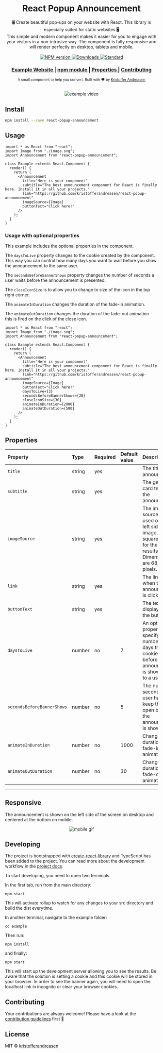 <div align="center">
 <h1>React Popup Announcement</h1>
</div>

<div align="center">
  🖥️ Create beautiful pop-ups on your website with React. This library is especially suited for static websites 🖥️
</div>
<div align="center">
  This simple and modern component makes it easier for you to engage with your visitors in a non-intrusive way.
  The component is fully responsive and will render perfectly on desktop, tablets and mobile.
</div>

<br />

<div align="center">
  <!-- NPM version -->
  <a href="https://www.npmjs.com/package/react-popup-announcement">
    <img src="https://img.shields.io/npm/v/react-popup-announcement.svg"
      alt="NPM version" />
  </a>
  <!-- Downloads -->
  <a href="https://www.npmjs.com/package/react-popup-announcement">
    <img src="https://img.shields.io/npm/dt/react-popup-announcement.svg"
      alt="Downloads" />
  </a>
  <!-- Standard -->
  <a href="https://standardjs.com">
    <img src="https://img.shields.io/badge/code_style-standard-brightgreen.svg"
      alt="Standard" />
  </a>
</div>

<div align="center">
  <h3>
    <a href="https://kristofferandreasen.github.io/react-popup-announcement/">
      Example Website
    </a>
    <span> | </span>
    <a href="https://www.npmjs.com/package/react-popup-announcement">
      npm module
    </a>
    <span> | </span>
    <a href="https://github.com/kristofferandreasen/react-popup-announcement#properties">
      Properties
    </a>
    <span> | </span>
    <a href="https://github.com/kristofferandreasen/react-popup-announcement#contributing">
      Contributing
    </a>
  </h3>
</div>

<div align="center">
  <sub>A small component to help you convert. Built with ❤︎ by
  <a href="https://github.com/kristofferandreasen">Kristoffer Andreasen</a>
</div>

<br />

<p align="center">
  <img src="./media/announcement-gif.gif" alt="example video">
</p>

## Install

```bash
npm install --save react-popup-announcement
```

## Usage

```tsx
import * as React from "react";
import Image from "./image.svg";
import Announcement from "react-popup-announcement";

class Example extends React.Component {
  render() {
    return (
      <Announcement
        title="Here is your component"
        subtitle="The best announcement component for React is finally here. Install it in all your projects."
        link="https://github.com/kristofferandreasen/react-popup-announcement"
        imageSource={Image}
        buttonText="Click here!"
      />
    );
  }
}
```

### Usage with optional properties

This example includes the optional properties in the component.

The `daysToLive` property changes to the cookie created by the component.
This way you can control how many days you want to wait before you show the announcement to the same user.

The `secondsBeforeBannerShows` property changes the number of seconds a user waits before the announcement is presented.

The `closeIconSize` is to allow you to change to size of the icon in the top right corner.

The `animateInDuration` changes the duration of the fade-in animation.

The `animateOutDuration` changes the duration of the fade-out animation - this is fired on the click of the close icon.

```tsx
import * as React from "react";
import Image from "./image.svg";
import Announcement from "react-popup-announcement";

class Example extends React.Component {
  render() {
    return (
      <Announcement
        title="Here is your component"
        subtitle="The best announcement component for React is finally here. Install it in all your projects."
        link="https://github.com/kristofferandreasen/react-popup-announcement"
        imageSource={Image}
        buttonText="Click here!"
        daysToLive={3}
        secondsBeforeBannerShows={20}
        closeIconSize={30}
        animateInDuration={2000}
        animateOutDuration={500}
      />
    );
  }
}
```

## Properties

| Property                   | Type   | Required | Default value | Description                                                                                                                       |
| :------------------------- | :----- | :------- | :------------ | :-------------------------------------------------------------------------------------------------------------------------------- |
| `title`                    | string | yes      |               | The title of the announcement                                                                                                     |
| `subtitle`                 | string | yes      |               | The general card text on the announcement                                                                                         |
| `imageSource`              | string | yes      |               | The image source string used on the left side of the image. Use a square image for the best results. Dimensions are 68x68 pixels. |
| `link`                     | string | yes      |               | The link used when the announcement is clicked.                                                                                   |
| `buttonText`               | string | yes      |               | The text displayed on the button.                                                                                                 |
| `daysToLive`               | number | no       | 7             | An optional property specifying the number of days the cookie will live before the announcement is shown again to a user.         |
| `secondsBeforeBannerShows` | number | no       | 5             | The number of seconds a user has to keep the page open before the announcement is shown.                                          |
| `animateInDuration`        | number | no       | 1000          | Changes the duration of the fade-in animation.                                                                                    |
| `animateOutDuration`       | number | no       | 30            | Change the duration of the fade-out animation.                                                                                    |

---

## Responsive

The announcement is shown on the left side of the screen on desktop and centered at the bottom on mobile.

<p align="center">
  <img src="./media/mobile-gif.gif" alt="mobile gif">
</p>

## Developing

The project is bootstrapped with [create-react-library](https://github.com/transitive-bullshit/create-react-library) and TypeScript has been added to the project. You can read more about the development workflow in the [project docs](https://github.com/transitive-bullshit/create-react-library).

To start developing, you need to open two terminals.

In the first tab, run from the main directory:

```
npm start
```

This will activate rollup to watch for any changes to your src directory and build the dist everytime.

In another terminal, navigate to the example folder:

```
cd example
```

Then run:

```
npm install
```

and finally:

```
npm start
```

This will start up the development server allowing you to see the results.
Be aware that the solution is setting a cookie and this cookie will be stored in your browser.
In order to see the banner again, you will need to open the localhost link in incognito or clear your browser cookies.

## Contributing

Your contributions are always welcome!
Please have a look at the [contribution guidelines](https://github.com/kristofferandreasen/react-popup-announcement/blob/master/CONTRIBUTING.md) first 🎉

## License

MIT © [kristofferandreasen](https://github.com/kristofferandreasen)
